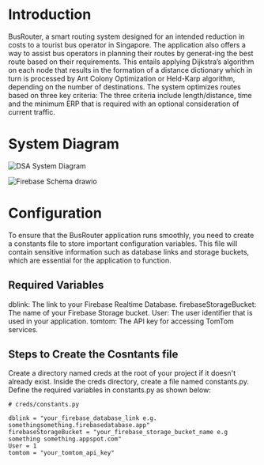 # Introduction
BusRouter, a smart routing system designed for an intended reduction in costs to a tourist bus operator in Singapore. 
The application also offers a way to assist bus operators in planning their routes by generat-ing the best route based on their requirements. 
This entails applying Dijkstra’s algorithm on each node that results in the formation of a distance dictionary which in turn is processed by Ant Colony Optimization or Held-Karp algorithm, 
depending on the number of destinations. 
The system optimizes routes based on three key criteria: The three criteria include length/distance, time and the minimum ERP that is required with an optional consideration of current traffic.
# System Diagram
![DSA System Diagram](https://github.com/user-attachments/assets/b5b87687-8fc6-40f2-9c40-c0a4972e4bf0)

![Firebase Schema drawio](https://github.com/user-attachments/assets/34f421d8-31f6-4dd9-ae89-7a57469fe8a7)

# Configuration

To ensure that the BusRouter application runs smoothly, you need to create a constants file to store important configuration variables. This file will contain sensitive information such as database links and storage buckets, which are essential for the application to function.

## Required Variables 

dblink: The link to your Firebase Realtime Database.
firebaseStorageBucket: The name of your Firebase Storage bucket.
User: The user identifier that is used in your application.
tomtom: The API key for accessing TomTom services.

## Steps to Create the Cosntants file
Create a directory named creds at the root of your project if it doesn't already exist.
Inside the creds directory, create a file named constants.py.
Define the required variables in constants.py as shown below:

```
# creds/constants.py

dblink = "your_firebase_database_link e.g. somethingsomething.firebasedatabase.app"
firebaseStorageBucket = "your_firebase_storage_bucket_name e.g something something.appspot.com"
User = 1
tomtom = "your_tomtom_api_key"

```
